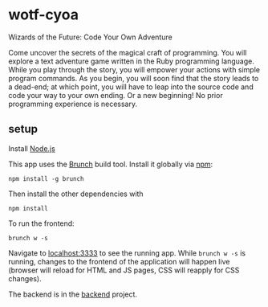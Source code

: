 wotf-cyoa
=========
Wizards of the Future: Code Your Own Adventure

Come uncover the secrets of the magical craft of programming. You will explore a
text adventure game written in the Ruby programming language. While you play
through the story, you will empower your actions with simple program commands.
As you begin, you will soon find that the story leads to a dead-end; at which
point, you will have to leap into the source code and code your way to your own
ending. Or a new beginning! No prior programming experience is necessary.

setup
-----

Install [Node.js](http://nodejs.org)

This app uses the [Brunch](http://brunch.io) build tool. Install it globally via
[npm](https://www.npmjs.org/):

    npm install -g brunch

Then install the other dependencies with

    npm install

To run the frontend:

    brunch w -s

Navigate to [localhost:3333](http://localhost:3333) to see the running app.
While `brunch w -s` is running, changes to the frontend of the application
will happen live (browser will reload for HTML and JS pages, CSS will reapply
for CSS changes).


The backend is in the [backend](https://github.com/wotf-cyoa/backend) project.
